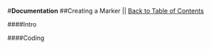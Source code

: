 #**Documentation**
##Creating a Marker || [Back to Table of Contents](_table_of_contents.md)

####Intro

####Coding
